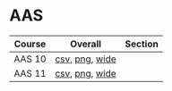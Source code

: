 # AAS

| Course | Overall | Section |
| ------ | ------- | ------- |
| AAS 10 | [csv](https://github.com/UCSD-Historical-Enrollment-Data/2025Winter/blob/main/overall/AAS%2010.csv), [png](https://raw.githubusercontent.com/UCSD-Historical-Enrollment-Data/2025Winter/main/plot_overall/AAS%2010.png), [wide](https://raw.githubusercontent.com/UCSD-Historical-Enrollment-Data/2025Winter/main/plot_overall_wide/AAS%2010.png) |  |
| AAS 11 | [csv](https://github.com/UCSD-Historical-Enrollment-Data/2025Winter/blob/main/overall/AAS%2011.csv), [png](https://raw.githubusercontent.com/UCSD-Historical-Enrollment-Data/2025Winter/main/plot_overall/AAS%2011.png), [wide](https://raw.githubusercontent.com/UCSD-Historical-Enrollment-Data/2025Winter/main/plot_overall_wide/AAS%2011.png) |  |
